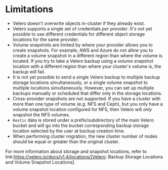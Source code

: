 # Limitations

- Velero doesn't overwrite objects in-cluster if they already exist.
- Velero supports a single set of credentials _per provider_. It's not yet possible to use different credentials for different object storage locations for the same provider.
- Volume snapshots are limited by where your provider allows you to create snapshots. For example, AWS and Azure do not allow you to create a volume snapshot in a different region than where the volume is located. If you try to take a Velero backup using a volume snapshot location with a different region than where your cluster's volume is, the backup will fail.
- It is not yet possible to send a single Velero backup to multiple backup storage locations simultaneously, or a single volume snapshot to multiple locations simultaneously. However, you can set up multiple backups manually or scheduled that differ only in the storage locations.
- Cross-provider snapshots are not supported. If you have a cluster with more than one type of volume (e.g. NFS and Ceph), but you only have a volume snapshot location configured for NFS, then Velero will _only_ snapshot the NFS volumes.
- `Restic` data is stored under a prefix/subdirectory of the main Velero bucket and will go into the bucket corresponding backup storage location selected by the user at backup creation time.
- When performing cluster migration, the new cluster number of nodes should be equal or greater than the original cluster.

For more information about storage and snapshot locations, refer to link:https://velero.io/docs/v1.4/locations/[Velero: Backup Storage Locations and Volume Snapshot Locations]
